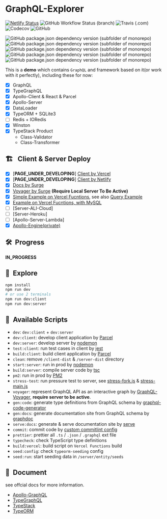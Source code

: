 # GraphQL-Explorer

[![Netlify Status](https://api.netlify.com/api/v1/badges/9b1032ca-eb12-4cfd-bfad-52da4b8b5451/deploy-status)](https://app.netlify.com/sites/linbudu-graphql-explorer/deploys)
![GitHub Workflow Status (branch)](https://img.shields.io/github/workflow/status/linbudu599/GraphQL-Explorer/GraphQL-Explorer-Client/master?label=GitHub%20Actions%20Client)
![Travis (.com)](https://img.shields.io/travis/com/linbudu599/GraphQL-Explorer?label=travis%20client)
![Codecov](https://img.shields.io/codecov/c/github/linbudu599/GraphQL-Explorer)
![GitHub](https://img.shields.io/github/license/linbudu599/GraphQL-Explorer?color=deepgreen)

![GitHub package.json dependency version (subfolder of monorepo)](https://img.shields.io/github/package-json/dependency-version/linbudu599/GraphQL-Explorer/graphql)
![GitHub package.json dependency version (subfolder of monorepo)](https://img.shields.io/github/package-json/dependency-version/linbudu599/GraphQL-Explorer/type-graphql)
![GitHub package.json dependency version (subfolder of monorepo)](https://img.shields.io/github/package-json/dependency-version/linbudu599/GraphQL-Explorer/apollo-server)
![GitHub package.json dependency version (subfolder of monorepo)](https://img.shields.io/github/package-json/dependency-version/linbudu599/GraphQL-Explorer/react)
![GitHub package.json dependency version (subfolder of monorepo)](https://img.shields.io/github/package-json/dependency-version/linbudu599/GraphQL-Explorer/parcel-bundler)

This is a **demo** which contains `GraphQL` and framework based on it(or work with it perfectly), including these for now:

- [x] GraphQL
- [x] TypeGraphQL
- [x] Apollo-Client & React & Parcel
- [x] Apollo-Server
- [x] DataLoader
- [x] TypeORM + SQLite3
- [ ] Redis + IORedis
- [x] Winston
- [x] TypeStack Product
  - Class-Validator
  - Class-Transformer

## 🏗️ &nbsp; Client & Server Deploy

- [x] [**PAGE_UNDER_DEVELOPING**] [Client by Vercel](https://linbudu-graphql-explorer.vercel.app/)
- [x] [**PAGE_UNDER_DEVELOPING**] [Client by Netlify](https://linbudu-graphql-explorer.netlify.app/)
- [x] [Docs by Surge](http://graphql-explorer-docs.surge.sh/)
- [x] [Voyager by Surge](http://graphql-explorer-voyager.surge.sh/) **(Require Local Server To Be Active)**
- [x] [Simple Example on Vercel Fucntions](https://graphql-faas.vercel.app/api/graphql), see also [Query Example](./api/graphql/query.graphql)
- [x] [Example on Vercel Fucntions, with MySQL](https://graphql-faas.linbudu599.vercel.app/api/migrate)
- [ ] [Server-ALI-Cloud]
- [ ] [Server-Heroku]
- [ ] [Apollo-Server-Lambda]
- [x] [Apollo-Engine(private)](https://studio.apollographql.com/graph/My-Graph-innqj/explorer?schemaTag=current)

## 🛠️&nbsp; Progress

**IN_PROGRESS**

## 🚀&nbsp; Explore

```bash
npm install
npm run dev
# or use 2 terminals
npm run dev:client
npm run dev:server
```

## 🛵&nbsp; Available Scripts

- `dev`: `dev:client` + `dev:server`
- `dev:client`: develop client application by [Parcel](https://github.com/parcel-bundler/parcel)
- `dev:server`: develop server by [nodemon](https://github.com/remy/nodemon)
- `test:client`: run test cases in client by [jest](https://github.com/facebook/jest)
- `build:client`: build client application by [Parcel](https://github.com/parcel-bundler/parcel)
- `clean`: remove `/client-dist` & `/server-dist` directory
- `start:server`: run in prod by [nodemon](https://github.com/remy/nodemon)
- `build:server`: compile server code by [tsc](https://github.com/microsoft/TypeScript)
- `pm2`: run in prod by [PM2](https://github.com/Unitech/pm2)
- `stress-test`: run pressure test to server, see [stress-fork.js](./st-fork.js) & [stress-main.js](./st-main.js)
- `voyager`: represent GraphQL API as an interactive graph by [GraphQL-Voyager](https://github.com/APIs-guru/graphql-voyager), **require server to be active**.
- `gen:code`: generate type definitions from GraphQL schema by [graphql-code-generator](https://github.com/dotansimha/graphql-code-generator)
- `gen:docs`: generate documentation site from GraphQL schema by [graphdoc](https://github.com/2fd/graphdoc)
- `serve:docs`: generate & serve documentation site by [serve](https://github.com/vercel/serve)
- `commit`: commit code by [custom commitlint config](.cz-config.js)
- `prettier`: prettier all `.ts` / `.json` / `.graphql` ext file
- `typecheck`: check TypeScript type definitions
- `build:vercel`: build script on `Vercel Functions` build
- `seed:config`: check `typeorm-seeding` config
- `seed:run`: start seeding data in `/server/entity/seeds`

## 📔&nbsp; Document

see offcial docs for more information.

- [Apollo-GraphQL](https://www.apollographql.com/docs/)
- [TypeGraphQL](https://typegraphql.com/)
- [TypeStack](https://github.com/typestack)
- [TypeORM](https://github.com/typeorm)
